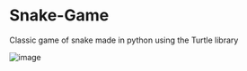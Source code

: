 # Snake-Game
Classic game of snake made in python using the Turtle library

![image](https://github.com/user-attachments/assets/961a4fa0-10d7-45b3-a639-0447de0e974b)
